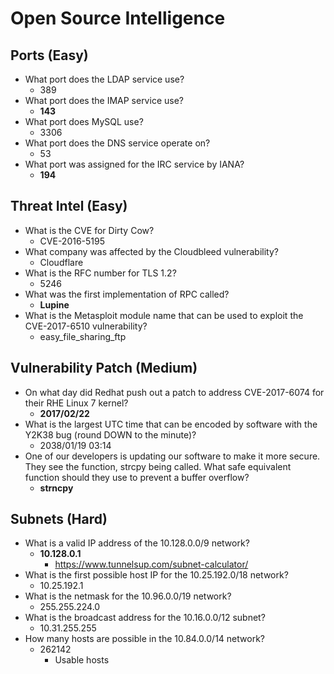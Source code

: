 Open Source Intelligence
========================

Ports (Easy)
------------

- What port does the LDAP service use?
  - 389
- What port does the IMAP service use?
  - **143**
- What port does MySQL use?
  - 3306
- What port does the DNS service operate on?
  - 53
- What port was assigned for the IRC service by IANA?
  - **194**


Threat Intel (Easy)
-------------------

- What is the CVE for Dirty Cow?
  - CVE-2016-5195
- What company was affected by the Cloudbleed vulnerability?
  - Cloudflare
- What is the RFC number for TLS 1.2?
  - 5246
- What was the first implementation of RPC called?
  - **Lupine**
- What is the Metasploit module name that can be used to exploit the CVE-2017-6510 vulnerability?
  - easy_file_sharing_ftp


Vulnerability Patch (Medium)
----------------------------

- On what day did Redhat push out a patch to address CVE-2017-6074 for their RHE Linux 7 kernel?
  - **2017/02/22**
- What is the largest UTC time that can be encoded by software with the Y2K38 bug (round DOWN to the minute)?
  - 2038/01/19 03:14
- One of our developers is updating our software to make it more secure. They see the function, strcpy being called. What safe equivalent function should they use to prevent a buffer overflow?
  - **strncpy**


Subnets (Hard)
--------------

- What is a valid IP address of the 10.128.0.0/9 network?
  - **10.128.0.1**
    - https://www.tunnelsup.com/subnet-calculator/
- What is the first possible host IP for the 10.25.192.0/18 network?
  - 10.25.192.1
- What is the netmask for the 10.96.0.0/19 network?
  - 255.255.224.0
- What is the broadcast address for the 10.16.0.0/12 subnet?
  - 10.31.255.255
- How many hosts are possible in the 10.84.0.0/14 network?
  - 262142
    - Usable hosts
